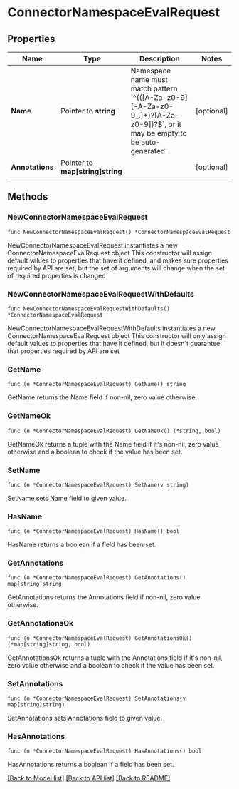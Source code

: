 # ConnectorNamespaceEvalRequest

## Properties

Name | Type | Description | Notes
------------ | ------------- | ------------- | -------------
**Name** | Pointer to **string** | Namespace name must match pattern &#x60;^(([A-Za-z0-9][-A-Za-z0-9_.]*)?[A-Za-z0-9])?$&#x60;, or it may be empty to be auto-generated. | [optional] 
**Annotations** | Pointer to **map[string]string** |  | [optional] 

## Methods

### NewConnectorNamespaceEvalRequest

`func NewConnectorNamespaceEvalRequest() *ConnectorNamespaceEvalRequest`

NewConnectorNamespaceEvalRequest instantiates a new ConnectorNamespaceEvalRequest object
This constructor will assign default values to properties that have it defined,
and makes sure properties required by API are set, but the set of arguments
will change when the set of required properties is changed

### NewConnectorNamespaceEvalRequestWithDefaults

`func NewConnectorNamespaceEvalRequestWithDefaults() *ConnectorNamespaceEvalRequest`

NewConnectorNamespaceEvalRequestWithDefaults instantiates a new ConnectorNamespaceEvalRequest object
This constructor will only assign default values to properties that have it defined,
but it doesn't guarantee that properties required by API are set

### GetName

`func (o *ConnectorNamespaceEvalRequest) GetName() string`

GetName returns the Name field if non-nil, zero value otherwise.

### GetNameOk

`func (o *ConnectorNamespaceEvalRequest) GetNameOk() (*string, bool)`

GetNameOk returns a tuple with the Name field if it's non-nil, zero value otherwise
and a boolean to check if the value has been set.

### SetName

`func (o *ConnectorNamespaceEvalRequest) SetName(v string)`

SetName sets Name field to given value.

### HasName

`func (o *ConnectorNamespaceEvalRequest) HasName() bool`

HasName returns a boolean if a field has been set.

### GetAnnotations

`func (o *ConnectorNamespaceEvalRequest) GetAnnotations() map[string]string`

GetAnnotations returns the Annotations field if non-nil, zero value otherwise.

### GetAnnotationsOk

`func (o *ConnectorNamespaceEvalRequest) GetAnnotationsOk() (*map[string]string, bool)`

GetAnnotationsOk returns a tuple with the Annotations field if it's non-nil, zero value otherwise
and a boolean to check if the value has been set.

### SetAnnotations

`func (o *ConnectorNamespaceEvalRequest) SetAnnotations(v map[string]string)`

SetAnnotations sets Annotations field to given value.

### HasAnnotations

`func (o *ConnectorNamespaceEvalRequest) HasAnnotations() bool`

HasAnnotations returns a boolean if a field has been set.


[[Back to Model list]](../README.md#documentation-for-models) [[Back to API list]](../README.md#documentation-for-api-endpoints) [[Back to README]](../README.md)


